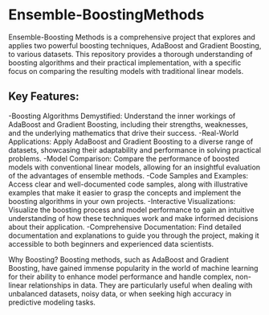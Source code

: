# Ensemble-BoostingMethods
Ensemble-Boosting Methods is a comprehensive project that explores and applies two powerful boosting techniques, AdaBoost and Gradient Boosting, to various datasets.  This repository provides a thorough understanding of boosting algorithms and their practical implementation, with a specific focus on comparing the resulting models with traditional linear models.
## Key Features:

-Boosting Algorithms Demystified: Understand the inner workings of AdaBoost and Gradient Boosting, including their strengths, weaknesses, and the underlying mathematics that drive their success.
-Real-World Applications: Apply AdaBoost and Gradient Boosting to a diverse range of datasets, showcasing their adaptability and performance in solving practical problems.
-Model Comparison: Compare the performance of boosted models with conventional linear models, allowing for an insightful evaluation of the advantages of ensemble methods.
-Code Samples and Examples: Access clear and well-documented code samples, along with illustrative examples that make it easier to grasp the concepts and implement the boosting algorithms in your own projects.
-Interactive Visualizations: Visualize the boosting process and model performance to gain an intuitive understanding of how these techniques work and make informed decisions about their application.
-Comprehensive Documentation: Find detailed documentation and explanations to guide you through the project, making it accessible to both beginners and experienced data scientists.

Why Boosting?
Boosting methods, such as AdaBoost and Gradient Boosting, have gained immense popularity in the world of machine learning for their ability to enhance model performance and handle complex, non-linear relationships in data. They are particularly useful when dealing with unbalanced datasets, noisy data, or when seeking high accuracy in predictive modeling tasks.








